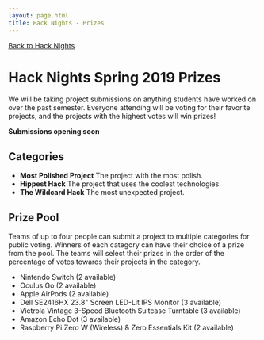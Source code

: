 ```yaml
---
layout: page.html
title: Hack Nights - Prizes
---
```


[Back to Hack Nights](/hack)

# Hack Nights Spring 2019 Prizes
We will be taking project submissions on anything students have worked on over the past semester. Everyone attending will be voting for their favorite projects, and the projects with the highest votes will win prizes!

__Submissions opening soon__
<!-- <a class="button button_primary" href="https://vote.ubacm.org/events/" target="_blank">Submit A Project</a> -->

## Categories
- **Most Polished Project** The project with the most polish.
- **Hippest Hack** The project that uses the coolest technologies.
- **The Wildcard Hack** The most unexpected project.

## Prize Pool
Teams of up to four people can submit a project to multiple categories for public voting. Winners of each category can have their choice of a prize from the pool. The teams will select their prizes in the order of the percentage of votes towards their projects in the category.

- Nintendo Switch (2 available)
- Oculus Go (2 available)
- Apple AirPods (2 available)
- Dell SE2416HX 23.8" Screen LED-Lit IPS Monitor (3 available)
- Victrola Vintage 3-Speed Bluetooth Suitcase Turntable (3 available)
- Amazon Echo Dot (3 available)
- Raspberry Pi Zero W (Wireless) & Zero Essentials Kit (2 available)
